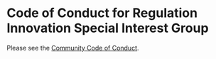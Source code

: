 # Code of Conduct for Regulation Innovation Special Interest Group

Please see the [Community Code of Conduct](https://www.finos.org/code-of-conduct).
